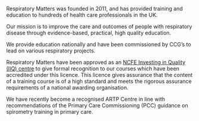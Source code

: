 Respiratory Matters was founded in 2011, and has provided training and education to hundreds of health care professionals in the UK.

Our mission is to improve the care and outcomes of people with respiratory disease through  evidence-based, practical, high quality education.

We provide education nationally and have been commissioned by  CCG’s to lead on various respiratory projects.

Respiratory Matters have been approved as an [NCFE Investing in Quality (IIQ) centre](http://www.ncfe.org.uk) to give formal recognition to our courses which have been accredited under this licence. This licence gives assurance that the content of a training course is of a high standard and meets the rigorous assurance requirements of a national awarding organisation.

We have recently become a recognised ARTP Centre in line with recommendations of the Primary Care Commissioning (PCC) guidance on spirometry training in primary care.
